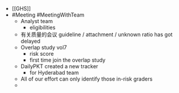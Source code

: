 - [[GHS]]
- #Meeting #MeetingWithTeam
	- Analyst team
		- eligibilities
	- 有关质量的会议 guideline / attachment / unknown ratio has got delayed
	- Overlap study vol7
		- risk score
		- first time join the overlap study
	- DailyPKT created a new tracker
		- for Hyderabad team
	- All of our effort can only identify those in-risk graders
	-